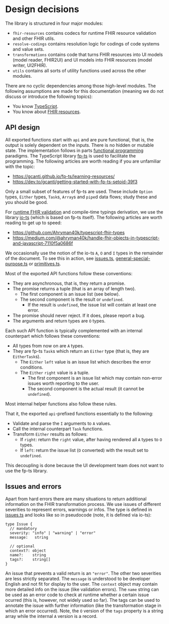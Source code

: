 # Design decisions

The library is structured in four major modules:

- `fhir-resources` contains codecs for runtime FHIR resource validation and other FHIR utils.
- `resolve-codings` contains resolution logic for codings of code systems and value sets.
- `transformations` contains code that turns FHIR resources into UI models (model reader, FHIR2UI) and UI models into FHIR resources (model writer, UI2FHIR).
- `utils` contains all sorts of utility functions used across the other modules.

There are no cyclic dependencies among those high-level modules.
The following assumptions are made for this documentation (meaning we do not discuss or introduce the following topics):

- You know [TypeScript](https://www.typescriptlang.org/).
- You know about [FHIR resources](https://www.hl7.org/fhir/modules.html).

## API design

All exported functions start with `api` and are pure functional, that is, the output is solely dependent on the inputs.
There is no hidden or mutable state.
The implementation follows in parts [functional programming](https://en.wikipedia.org/wiki/Functional_programming) paradigms.
The TypeScript library [fp-ts](https://github.com/gcanti/fp-ts) is used to facilitate the programming.
The following articles are worth reading if you are unfamiliar with the topic:

- https://gcanti.github.io/fp-ts/learning-resources/
- https://dev.to/gcanti/getting-started-with-fp-ts-setoid-39f3

Only a small subset of features of fp-ts are used.
These include `Option` types, `Either` types, `Task`s, `Array`s and `pipe`d data flows; study these and you should be good.

For [runtime FHIR validation](./fhir-validation.md) and compile-time typings derivation, we use the library [io-ts](https://github.com/gcanti/io-ts/blob/master/index.md) (which is based on fp-ts itself).
The following articles are worth reading to get up to speed:

- https://github.com/Ahryman40k/typescript-fhir-types
- https://medium.com/@ahryman40k/handle-fhir-objects-in-typescript-and-javascript-7110f5a0686f

We occasionally use the notion of the io-ts `A`, `O` and `I` types in the remainder of the document.
To see this in action, see [issues.ts](../src/utils/issues.ts), [general-special-purpose.ts](../src/fhir-resources/base/general-special-purpose.ts) or [primitives.ts](../src/fhir-resources/base/primitives.ts).

Most of the exported API functions follow these conventions:

- They are asynchronous, that is, they return a promise.
- The promise returns a tuple (that is an array of length two).
  - The first component is an issue list (see below).
  - The second component is the result or `undefined`.
    - If the result is `undefined`, the issue list will contain at least one error.
- The promise should never reject. If it does, please report a bug.
- The arguments and return types are `O` types.

Each such API function is typically complemented with an internal counterpart which follows these conventions:

- All types from now on are `A` types.
- They are fp-ts `Task`s which return an `Either` type (that is, they are `EitherTask`s).
  - The `Either` `left` value is an issue list which describes the error conditions.
  - The `Either` `right` value is a tuple.
    - The first component is an issue list which may contain non-error issues worth reporting to the user.
    - The second component is the actual result (it cannot be `undefined`).

Most internal helper functions also follow these rules.

That it, the exported `api`-prefixed functions essentially to the following:

- Validate and parse the `I` arguments to `A` values.
- Call the internal counterpart `Task` functions.
- Transform `Either` results as follows:
  - If `right`: return the `right` value, after having rendered all `A` types to `O` types.
  - If `left`:  return the issue list (`O` converted) with the result set to `undefined`.

This decoupling is done because the UI development team does not want to use the fp-ts library.

## Issues and errors

Apart from hard errors there are many situations to return additional information on the FHIR transformation process.
We use issues of different severities to represent errors, warnings or infos.
The type is defined in [issues.ts](../src/utils/issues.ts) and looks like so in pseudocode (note, it is defined via io-ts):

```
type Issue {
  // mandatory
  severity: "info" | "warning" | "error"
  message:   string

  // optional
  context?: object
  name?:    string
  tags?:    string[]
}
```

An issue that prevents a valid return is an `"error"`.
The other two severities are less strictly separated.
The `message` is understood to be developer English and not fit for display to the user.
The `context` object may contain more detailed info on the issue (like validation errors).
The `name` string can be used as an error code to check at runtime whether a certain issue ocurred (this is, however, not widely used so far).
The tags can be used to annotate the issue with further information (like the transformation stage in which an error occurred).
Note, the `O` version of the `tags` property is a string array while the internal `A` version is a record.
